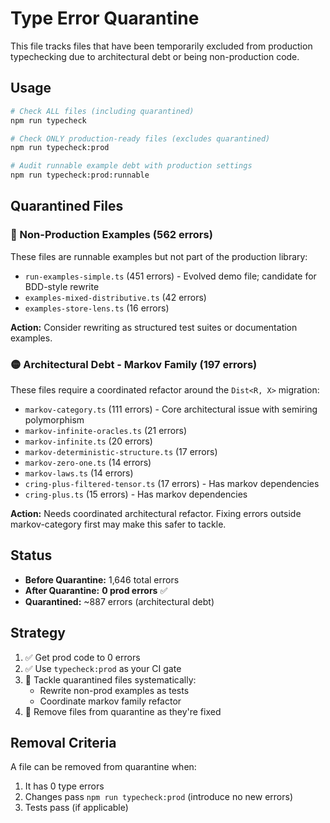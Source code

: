 # Type Error Quarantine

This file tracks files that have been temporarily excluded from production typechecking due to architectural debt or being non-production code.

## Usage

```bash
# Check ALL files (including quarantined)
npm run typecheck

# Check ONLY production-ready files (excludes quarantined)
npm run typecheck:prod

# Audit runnable example debt with production settings
npm run typecheck:prod:runnable
```

## Quarantined Files

### 🔴 Non-Production Examples (562 errors)
These files are runnable examples but not part of the production library:

- `run-examples-simple.ts` (451 errors) - Evolved demo file; candidate for BDD-style rewrite
- `examples-mixed-distributive.ts` (42 errors)
- `examples-store-lens.ts` (16 errors)

**Action:** Consider rewriting as structured test suites or documentation examples.

### 🟡 Architectural Debt - Markov Family (197 errors)
These files require a coordinated refactor around the `Dist<R, X>` migration:

- `markov-category.ts` (111 errors) - Core architectural issue with semiring polymorphism
- `markov-infinite-oracles.ts` (21 errors)
- `markov-infinite.ts` (20 errors)
- `markov-deterministic-structure.ts` (17 errors)
- `markov-zero-one.ts` (14 errors)
- `markov-laws.ts` (14 errors)
- `cring-plus-filtered-tensor.ts` (17 errors) - Has markov dependencies
- `cring-plus.ts` (15 errors) - Has markov dependencies

**Action:** Needs coordinated architectural refactor. Fixing errors outside markov-category first may make this safer to tackle.

## Status

- **Before Quarantine:** 1,646 total errors
- **After Quarantine:** **0 prod errors** ✅
- **Quarantined:** ~887 errors (architectural debt)

## Strategy

1. ✅ Get prod code to 0 errors
2. ✅ Use `typecheck:prod` as your CI gate
3. 🔄 Tackle quarantined files systematically:
   - Rewrite non-prod examples as tests
   - Coordinate markov family refactor
4. 🎯 Remove files from quarantine as they're fixed

## Removal Criteria

A file can be removed from quarantine when:
1. It has 0 type errors
2. Changes pass `npm run typecheck:prod` (introduce no new errors)
3. Tests pass (if applicable)

